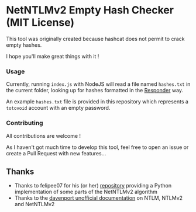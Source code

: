 # NetNTLMv2 Empty Hash Checker (MIT License)

This tool was originally created because hashcat does not permit to crack empty hashes.

I hope you'll make great things with it !

### Usage

Currently, running `index.js` with NodeJS will read a file named `hashes.txt` in the current folder, looking up for hashes formatted in the [Responder](https://github.com/lgandx/Responder) way.

An example `hashes.txt` file is provided in this repository which represents a `totovoid` account with an empty password.

### Contributing

All contributions are welcome !

As I haven't got much time to develop this tool, feel free to open an issue or create a Pull Request with new features...

## Thanks

 - Thanks to felipee07 for his (or her) [repository](https://github.com/felipee07/netNTLMv2) providing a Python implementation of some parts of the NetNTLMv2 algorithm
 - Thanks to the [davenport unofficial documentation](http://davenport.sourceforge.net/ntlm.html) on NTLM, NTLMv2 and NetNTLMv2
 
